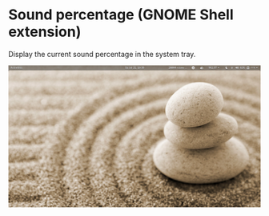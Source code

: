 # Sound percentage (GNOME Shell extension)

Display the current sound percentage in the system tray.

![screenshot](screenshot.png)
